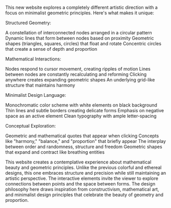 This new website explores a completely different artistic direction with a focus on minimalist geometric principles. Here's what makes it unique:

Structured Geometry:

A constellation of interconnected nodes arranged in a circular pattern
Dynamic lines that form between nodes based on proximity
Geometric shapes (triangles, squares, circles) that float and rotate
Concentric circles that create a sense of depth and proportion


Mathematical Interactions:

Nodes respond to cursor movement, creating ripples of motion
Lines between nodes are constantly recalculating and reforming
Clicking anywhere creates expanding geometric shapes
An underlying grid-like structure that maintains harmony


Minimalist Design Language:

Monochromatic color scheme with white elements on black background
Thin lines and subtle borders creating delicate forms
Emphasis on negative space as an active element
Clean typography with ample letter-spacing


Conceptual Exploration:

Geometric and mathematical quotes that appear when clicking
Concepts like "harmony," "balance," and "proportion" that briefly appear
The interplay between order and randomness, structure and freedom
Geometric shapes that expand and contract like breathing entities



This website creates a contemplative experience about mathematical beauty and geometric principles. Unlike the previous colorful and ethereal designs, this one embraces structure and precision while still maintaining an artistic perspective. The interactive elements invite the viewer to explore connections between points and the space between forms.
The design philosophy here draws inspiration from constructivism, mathematical art, and minimalist design principles that celebrate the beauty of geometry and proportion.
